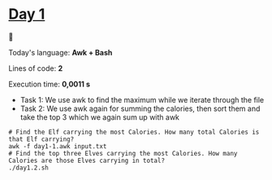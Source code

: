 # [Day 1](https://adventofcode.com/2022/day/1) 
:gift:

Today's language: **Awk + Bash**

Lines of code: **2**

Execution time: **0,0011 s**

<!-- one-liners -->

- Task 1: We use awk to find the maximum while we iterate through the file
- Task 2: We use awk again for summing the calories, then sort them and take the top 3 which we again sum up with awk
```shell
# Find the Elf carrying the most Calories. How many total Calories is that Elf carrying?
awk -f day1-1.awk input.txt
# Find the top three Elves carrying the most Calories. How many Calories are those Elves carrying in total?
./day1.2.sh
```
